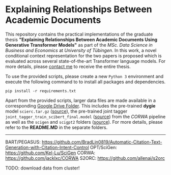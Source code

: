 # Explaining Relationships Between Academic Documents

This repository contains the practical implementations of the graduate thesis **"Explaining Relationships Between Academic Documents Using Generative Transformer Models"** as part of the *MSc. Data Science in Business and Economics* at *University of Tübingen*. In this work, a novel conditional context representation for the two papers is proposed which is evaluated across several state-of-the-art Transformer language models. For more details, please [contact me](mailto:tim.moritz.buendert@googlemail.com) to receive the entire thesis.

To use the provided scripts, please create a new `Python 3` environment and execute the following command to to install all packages and dependencies.

```pip install -r requirements.txt```

Apart from the provided scripts, larger data files are made available in a corresponding [Google Drive Folder](https://drive.google.com/drive/folders/1uGxfWfnK_PtNfKEfuc2EbCuEQpZpjnQJ?usp=sharing). This includes the pre-trained **dygie** model `scierc.tar.gz` ([source](https://github.com/dwadden/dygiepp#pretrained-models)), the pre-trained joint tagger `joint_tagger_train_scibert_final.model` ([source](https://github.com/jacklxc/CORWA)) from the *CORWA* pipeline as well as the `scigen` and `scigpt2` folders ([source](https://github.com/Kel-Lu/SciGen)). For more details, please refer to the **README.MD** in the separate folders.

______

BART/PEGASUS: https://github.com/BradLin0819/Automatic-Citation-Text-Generation-with-Citation-Intent-Control
OPT/SciGen: https://github.com/Kel-Lu/SciGen
CORWA: https://github.com/jacklxc/CORWA
S2ORC: https://github.com/allenai/s2orc

TODO: download data from cluster!

